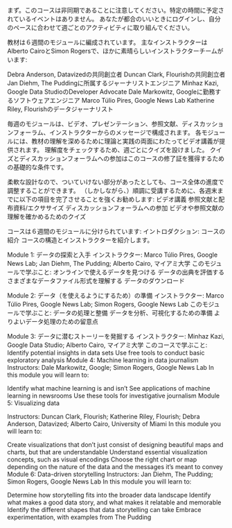 まず。このコースは非同期であることに注意してください。特定の時間に予定されているイベントはありません。
あなたが都合のいいときにログインし、自分のペースに合わせて週ごとのアクティビティに取り組んでください。

教材は６週間のモジュールに編成されています。
主なインストラクターはAlberto CairoとSimon Rogersで、ほかに素晴らしいインストラクターチームがいます:

Debra Anderson, Datavizedの共同創立者
Duncan Clark, Flourishの共同創立者
Jan Diehm, The Puddingに所属するジャーナリストエンジニア
Minhaz Kazi, Google Data StudioのDeveloper Advocate
Dale Markowitz, Googleに勤務するソフトウェアエンジニア
Marco Túlio Pires, Google News Lab 
Katherine Riley, Flourishのデータジャーナリスト   

毎週のモジュールは、ビデオ、プレゼンテーション、参照文献、ディスカッションフォーラム、インストラクターからのメッセージで構成されます。
各モジュールには、教材の理解を深めるために理論と実践の両面にわたってビデオ講義が提供されます。
理解度をチェックするため、週ごとにクイズを設けました。
クイズとディスカッションフォーラムへの参加はこのコースの修了証を獲得するための基礎的な条件です。 

柔軟な設計なので、ついていけない部分があったとしても、コース全体の進度で調整することができます。
（しかしながら、）順調に受講するために、各週末までに以下の項目を完了させることを強くお勧めします: 
ビデオ講義
参照文献と配布資料/エクササイズ
ディスカッションフォーラムへの参加
ビデオや参照文献の理解を確かめるためのクイズ  

コースは６週間のモジュールに分けられています: 
イントロダクション: コースの紹介
コースの構造とインストラクターを紹介します。 

Module 1: データの探索と入手
インストラクター: Marco Túlio Pires, Google News Lab; Jan Diehm, The Pudding; Alberto Cairo, マイアミ大学
このモジュールで学ぶこと: 
オンラインで使えるデータを見つける
データの出典を評価する
さまざまなデータファイル形式を理解する
データのダウンロード

Module 2: データ（を使えるようにするため）の準備
インストラクター: Marco Túlio Pires, Google News Lab; Simon Rogers, Google News Lab
このモジュールで学ぶこと:
データの処理と整備
データを分析、可視化するための準備
よりよいデータ処理のための留意点

Module 3: データに潜むストーリーを発掘する
インストラクター: Minhaz Kazi, Google Data Studio; Alberto Cairo, マイアミ大学
このコースで学ぶこと:
Identify potential insights in data sets
Use free tools to conduct basic exploratory analysis
Module 4: Machine learning in data journalism
Instructors: Dale Markowitz, Google; Simon Rogers, Google News Lab
In this module you will learn to: 

Identify what machine learning is and isn’t
See applications of machine learning in newsrooms
Use these tools for investigative journalism
Module 5: Visualizing data

Instructors: Duncan Clark, Flourish; Katherine Riley, Flourish; Debra Anderson, Datavized; Alberto Cairo, University of Miami
In this module you will learn to: 

Create visualizations that don’t just consist of designing beautiful maps and charts, but that are understandable
Understand essential visualization concepts, such as visual encodings
Choose the right chart or map depending on the nature of the data and the messages it’s meant to convey
Module 6: Data-driven storytelling
Instructors: Jan Diehm, The Pudding; Simon Rogers, Google News Lab
In this module you will learn to: 

Determine how storytelling fits into the broader data landscape
Identify what makes a good data story, and what makes it relatable and memorable
Identify the different shapes that data storytelling can take
Embrace experimentation, with examples from The Pudding

